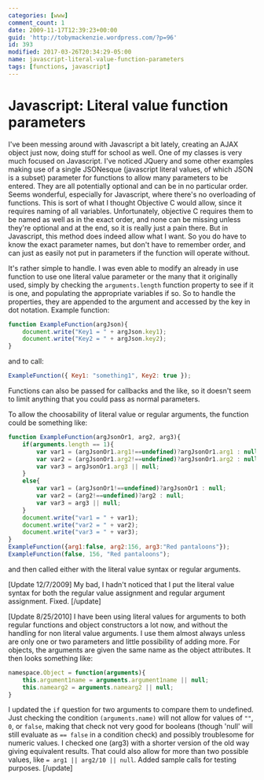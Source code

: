 ```yaml
---
categories: [www]
comment_count: 1
date: 2009-11-17T12:39:23+00:00
guid: 'http://tobymackenzie.wordpress.com/?p=96'
id: 393
modified: 2017-03-26T20:34:29-05:00
name: javascript-literal-value-function-parameters
tags: [functions, javascript]
---
```


Javascript: Literal value function parameters
=============================================

I've been messing around with Javascript a bit lately, creating an AJAX object just now, doing stuff for school as well.  One of my classes is very much focused on Javascript.  I've noticed JQuery and some other examples making use of a single JSONesque (javascript literal values, of which JSON is a subset) parameter for functions to allow many parameters to be entered.  They are all potentially optional and can be in no particular order.  Seems wonderful, especially for Javascript, where there's no overloading of functions.  This is sort of what I thought Objective C would allow, since it requires naming of all variables.  Unfortunately, objective C requires them to be named as well as in the exact order, and none can be missing unless they're optional and at the end, so it is really just a pain there.  But in Javascript, this method does indeed allow what I want.  So you do have to know the exact parameter names, but don't have to remember order, and can just as easily not put in parameters if the function will operate without.

It's rather simple to handle.  I was even able to modify an already in use function to use one literal value parameter or the many that it originally used, simply by checking the `arguments.length` function property to see if it is one, and populating the appropriate variables if so.  So to handle the properties, they are appended to the argument and accessed by the key in dot notation.  Example function:

``` js
function ExampleFunction(argJson){
	document.write("Key1 = " + argJson.key1);
	document.write("Key2 = " + argJson.key2);
}
```

<!--more-->

and to call:

``` js
ExampleFunction({ Key1: "something1", Key2: true });
```

Functions can also be passed for callbacks and the like, so it doesn't seem to limit anything that you could pass as normal parameters.

To allow the choosability of literal value or regular arguments, the function could be something like:

``` js
function ExampleFunction(argJsonOr1, arg2, arg3){
	if(arguments.length == 1){
		var var1 = (argJsonOr1.arg1!==undefined)?argJsonOr1.arg1 : null;
		var var2 = (argJsonOr1.arg2!==undefined)?argJsonOr1.arg2 : null;
		var var3 = argJsonOr1.arg3 || null;
	}
	else{
		var var1 = (argJsonOr1!==undefined)?argJsonOr1 : null;
		var var2 = (arg2!==undefined)?arg2 : null;
		var var3 = arg3 || null;
	}
	document.write("var1 = " + var1);
	document.write("var2 = " + var2);
	document.write("var3 = " + var3);
}
ExampleFunction({arg1:false, arg2:156, arg3:"Red pantaloons"});
ExampleFunction(false, 156, "Red pantaloons");
```

and then called either with the literal value syntax or regular arguments.

[Update 12/7/2009] My bad, I hadn't noticed that I put the literal value syntax for both the regular value assignment and regular argument assignment.  Fixed. [/update]

[Update 8/25/2010] I have been using literal values for arguments to both regular functions and object constructors a lot now, and without the handling for non literal value arguments.  I use them almost always unless are only one or two parameters and little possibility of adding more.  For objects, the arguments are given the same name as the object attributes.  It then looks something like:

``` js
namespace.Object = function(arguments){
	this.argument1name = arguments.argument1name || null;
	this.namearg2 = arguments.namearg2 || null;
}
```

I updated the `if` question for two arguments to compare them to undefined.  Just checking the condition `(arguments.name)` will not allow for values of `""`, `0`, or `false`, making that check not very good for booleans (though 'null' will still evaluate as `== false` in a condition check) and possibly troublesome for numeric values.  I checked one (arg3) with a shorter version of the old way giving equivalent results.  That could also allow for more than two possible values, like `= arg1 || arg2/10 || null`.  Added sample calls for testing purposes. [/update]
